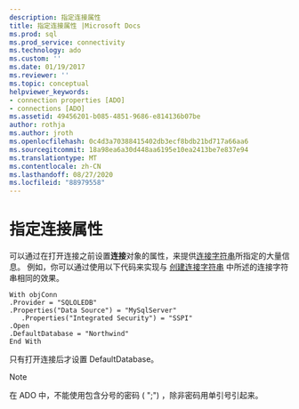 ```yaml
---
description: 指定连接属性
title: 指定连接属性 |Microsoft Docs
ms.prod: sql
ms.prod_service: connectivity
ms.technology: ado
ms.custom: ''
ms.date: 01/19/2017
ms.reviewer: ''
ms.topic: conceptual
helpviewer_keywords:
- connection properties [ADO]
- connections [ADO]
ms.assetid: 49456201-b085-4851-9686-e814136b07be
author: rothja
ms.author: jroth
ms.openlocfilehash: 0c4d3a70388415402db3ecf8bdb21bd717a66aa6
ms.sourcegitcommit: 18a98ea6a30d448aa6195e10ea2413be7e837e94
ms.translationtype: MT
ms.contentlocale: zh-CN
ms.lasthandoff: 08/27/2020
ms.locfileid: "88979558"
---
```

# <a name="specifying-connection-properties"></a>指定连接属性
可以通过在打开连接之前设置**连接**对象的属性，来提供[连接字符串](../../../ado/guide/data/creating-a-connection-string.md)所指定的大量信息。 例如，你可以通过使用以下代码来实现与 [创建连接字符串](../../../ado/guide/data/creating-a-connection-string.md) 中所述的连接字符串相同的效果。  
  
```  
With objConn  
.Provider = "SQLOLEDB"  
.Properties("Data Source") = "MySqlServer"  
   .Properties("Integrated Security") = "SSPI"  
.Open  
.DefaultDatabase = "Northwind"  
End With  
```  
  
 只有打开连接后才设置 DefaultDatabase。  
  
> [!NOTE]
>  在 ADO 中，不能使用包含分号的密码 ( ";") ，除非密码用单引号引起来。
